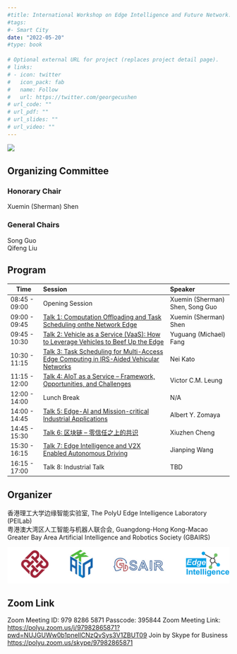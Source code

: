 ```yaml
---
#title: International Workshop on Edge Intelligence and Future Network: towards Ubiquitous Connectivity 
#tags:
#- Smart City
date: "2022-05-20"
#type: book

# Optional external URL for project (replaces project detail page).
# links:
# - icon: twitter
#   icon_pack: fab
#   name: Follow
#   url: https://twitter.com/georgecushen
# url_code: ""
# url_pdf: ""
# url_slides: ""
# url_video: ""
---
```


![](feature.png)

## Organizing Committee

### Honorary Chair 
Xuemin (Sherman) Shen

### General Chairs 
Song Guo   
Qifeng Liu

## Program 

| Time          | Session                                                      | Speaker                         |
| ------------- | :----------------------------------------------------------- | :------------------------------ |
| 08:45 - 09:00 | Opening Session                                              | Xuemin (Sherman) Shen, Song Guo |
| 09:00 - 09:45 | [Talk 1: Computation Offloading and Task Scheduling onthe Network Edge](talk1) | Xuemin (Sherman) Shen           |
| 09:45 - 10:30 | [Talk 2: Vehicle as a Service (VaaS): How to Leverage Vehicles to Beef Up the Edge](talk2) | Yuguang (Michael) Fang          |
| 10:30 - 11:15 | [Talk 3: Task Scheduling for Multi-Access Edge Computing in IRS-Aided Vehicular Networks](talk3) | Nei Kato                        |
| 11:15 - 12:00 | [Talk 4: AIoT as a Service – Framework, Opportunities, and Challenges](talk4) | Victor C.M. Leung               |
| 12:00 - 14:00 | Lunch Break                                                  | N/A                             |
| 14:00 - 14:45 | [Talk 5: Edge-AI and Mission-critical Industrial Applications](talk5) | Albert Y. Zomaya                |
| 14:45 - 15:30 | [Talk 6: 区块链 – 零信任之上的共识](talk6)                   | Xiuzhen Cheng                   |
| 15:30 - 16:15 | [Talk 7: Edge Intelligence and V2X Enabled Autonomous Driving](talk7) | Jianping Wang                   |
| 16:15 - 17:00 | Talk 8: Industrial Talk                                      | TBD                             |

## Organizer
香港理工大学边缘智能实验室, The PolyU Edge Intelligence Laboratory (PEILab)  
粤港澳大湾区人工智能与机器人联合会, Guangdong-Hong Kong-Macao Greater Bay Area Artificial Intelligence and Robotics Society (GBAIRS)  

![](org.png)

## Zoom Link

Zoom Meeting ID: 979 8286 5871
Passcode: 395844
Zoom Meeting Link: https://polyu.zoom.us/j/97982865871?pwd=NUJGUWw0b1pnellCNzQvSys3V1ZBUT09
Join by Skype for Business https://polyu.zoom.us/skype/97982865871
